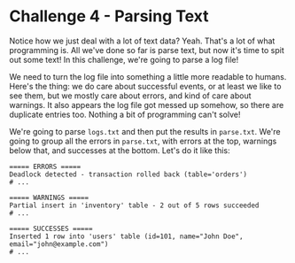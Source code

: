 # Challenge 4 - Parsing Text
Notice how we just deal with a lot of text data? Yeah. That's a lot of what programming is. All we've done so far is parse text, but now it's time to spit out some text! In this challenge, we're going to parse a log file!

We need to turn the log file into something a little more readable to humans. Here's the thing: we do care about successful events, or at least we like to see them, but we mostly care about errors, and kind of care about warnings. It also appears the log file got messed up somehow, so there are duplicate entries too. Nothing a bit of programming can't solve!

We're going to parse `logs.txt` and then put the results in `parse.txt`. We're going to group all the errors in `parse.txt`, with errors at the top, warnings below that, and successes at the bottom. Let's do it like this:

```
===== ERRORS =====
Deadlock detected - transaction rolled back (table='orders')
# ...

===== WARNINGS =====
Partial insert in 'inventory' table - 2 out of 5 rows succeeded
# ...

===== SUCCESSES =====
Inserted 1 row into 'users' table (id=101, name="John Doe", email="john@example.com")
# ...
```
